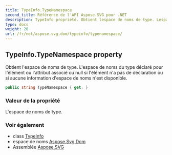 ```yaml
---
title: TypeInfo.TypeNamespace
second_title: Référence de l'API Aspose.SVG pour .NET
description: TypeInfo propriété. Obtient lespace de noms de type. Lespace de noms du type déclaré pour lélément ou lattribut associé ou null si lélément na pas de déclaration ou si aucune information despace de noms nest disponible.
type: docs
weight: 20
url: /fr/net/aspose.svg.dom/typeinfo/typenamespace/
---
```

## TypeInfo.TypeNamespace property

Obtient l'espace de noms de type. L'espace de noms du type déclaré pour l'élément ou l'attribut associé ou null si l'élément n'a pas de déclaration ou si aucune information d'espace de noms n'est disponible.

```csharp
public string TypeNamespace { get; }
```

### Valeur de la propriété

L'espace de noms de type.

### Voir également

* class [TypeInfo](../)
* espace de noms [Aspose.Svg.Dom](../../typeinfo/)
* Assemblée [Aspose.SVG](../../../)


